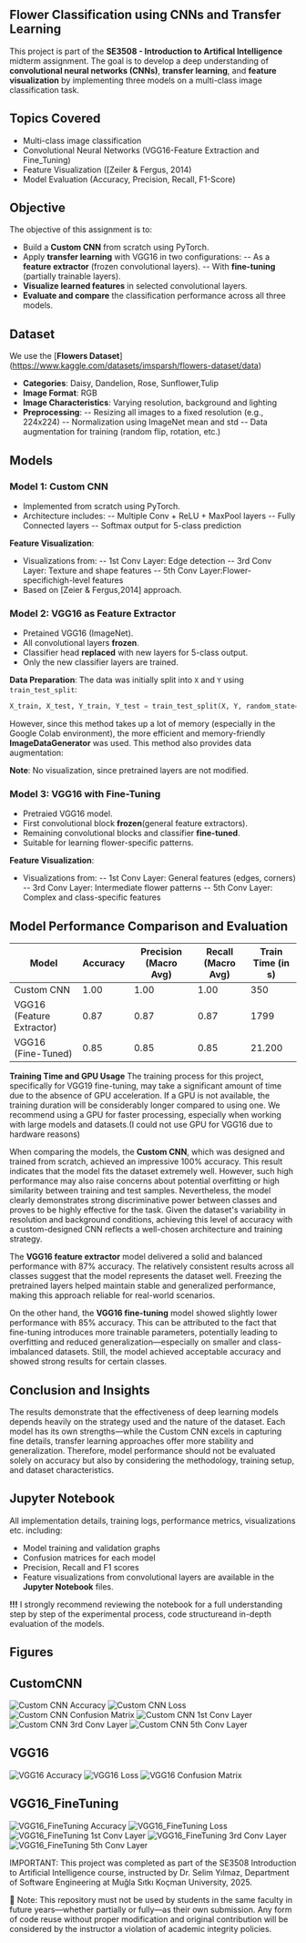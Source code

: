 ## Flower Classification using CNNs and Transfer Learning
This project is part of the **SE3508 - Introduction to Artifical Intelligence** midterm assignment. The goal is to develop a deep understanding of **convolutional neural networks (CNNs)**, **transfer learning**, and **feature visualization**  by implementing three models on a multi-class image classification task.   


## Topics Covered
- Multi-class image classification
- Convolutional Neural Networks (VGG16-Feature Extraction and Fine_Tuning)
- Feature Visualization ([Zeiler & Fergus, 2014)
- Model Evaluation (Accuracy, Precision, Recall, F1-Score)



## Objective 
The objective of this assignment is to:
- Build a **Custom CNN** from scratch using PyTorch.
- Apply **transfer learning** with VGG16 in two configurations:
--  As a **feature extractor** (frozen convolutional layers).
-- With **fine-tuning** (partially trainable layers).
- **Visualize learned features** in selected convolutional layers.
- **Evaluate and compare** the classification performance across all three models.

 

## Dataset 
We use the [**Flowers Dataset**] (https://www.kaggle.com/datasets/imsparsh/flowers-dataset/data)



- **Categories**: Daisy, Dandelion, Rose, Sunflower,Tulip
- **Image Format**: RGB
- **Image Characteristics**: Varying resolution, background and lighting
- **Preprocessing**:
-- Resizing all images to a fixed resolution (e.g., 224x224)
-- Normalization using ImageNet mean and std
-- Data augmentation for training (random flip, rotation, etc.)



## Models

### Model 1: Custom CNN
- Implemented from scratch using PyTorch.
- Architecture includes:
-- Multiple Conv + ReLU + MaxPool layers
-- Fully Connected layers
-- Softmax output for 5-class prediction



**Feature Visualization**:
- Visualizations from:
-- 1st Conv Layer: Edge detection
-- 3rd Conv Layer: Texture and shape features
-- 5th Conv Layer:Flower-specifichigh-level features
- Based on [Zeier & Fergus,2014] approach.



### Model 2: VGG16 as Feature Extractor
- Pretained VGG16 (ImageNet).
- All convolutional layers **frozen**.
- Classifier head **replaced** with new layers for 5-class output.
- Only the new  classifier layers are trained.

**Data Preparation**:
The data was initially split into `X` and `Y` using `train_test_split`:

```python
X_train, X_test, Y_train, Y_test = train_test_split(X, Y, random_state=0)
```

However, since this method takes up a lot of memory (especially in the Google Colab environment), the more efficient and memory-friendly **ImageDataGenerator** was used. This method also provides data augmentation:


**Note**: No visualization, since pretrained layers are not modified.





### Model 3: VGG16 with Fine-Tuning
- Pretraied VGG16 model.
- First convolutional block **frozen**(general feature extractors).
- Remaining convolutional blocks and classifier **fine-tuned**.
- Suitable for learning flower-specific patterns.



**Feature Visualization**:
- Visualizations from:
-- 1st Conv Layer: General features (edges, corners)
-- 3rd Conv Layer: Intermediate flower patterns
-- 5th Conv Layer: Complex and class-specific features



## Model Performance Comparison and Evaluation
| Model                   | Accuracy | Precision (Macro Avg) | Recall (Macro Avg) | Train Time (in s) |
|-------------------------|----------|------------------------|---------------------|--------------------|
| Custom CNN              | 1.00     | 1.00                   | 1.00                | 350                 |
| VGG16 (Feature Extractor) | 0.87     | 0.87                   | 0.87                | 1799                  |
| VGG16 (Fine-Tuned)      | 0.85     | 0.85                   | 0.85                | 21.200                  |

**Training Time and GPU Usage**
The training process for this project, specifically for VGG19 fine-tuning, may take a significant amount of time due to the absence of GPU acceleration. If a GPU is not available, the training duration will be considerably longer compared to using one. We recommend using a GPU for faster processing, especially when working with large models and datasets.(I could not use GPU for VGG16 due to hardware reasons)

When comparing the models, the **Custom CNN**, which was designed and trained from scratch, achieved an impressive 100% accuracy. This result indicates that the model fits the dataset extremely well. However, such high performance may also raise concerns about potential overfitting or high similarity between training and test samples. Nevertheless, the model clearly demonstrates strong discriminative power between classes and proves to be highly effective for the task. Given the dataset's variability in resolution and background conditions, achieving this level of accuracy with a custom-designed CNN reflects a well-chosen architecture and training strategy.

The **VGG16 feature extractor** model delivered a solid and balanced performance with 87% accuracy. The relatively consistent results across all classes suggest that the model represents the dataset well. Freezing the pretrained layers helped maintain stable and generalized performance, making this approach reliable for real-world scenarios.

On the other hand, the **VGG16 fine-tuning**  model showed slightly lower performance with 85% accuracy. This can be attributed to the fact that fine-tuning introduces more trainable parameters, potentially leading to overfitting and reduced generalization—especially on smaller and class-imbalanced datasets. Still, the model achieved acceptable accuracy and showed strong results for certain classes.

## Conclusion and Insights
The results demonstrate that the effectiveness of deep learning models depends heavily on the strategy used and the nature of the dataset. Each model has its own strengths—while the Custom CNN excels in capturing fine details, transfer learning approaches offer more stability and generalization. Therefore, model performance should not be evaluated solely on accuracy but also by considering the methodology, training setup, and dataset characteristics.
## 



## Jupyter Notebook 
All implementation details, training logs, performance metrics, visualizations etc. including:
- Model training and validation graphs
- Confusion matrices for each model
- Precision, Recall and F1 scores
- Feature visualizations from convolutional layers
are available in the **Jupyter Notebook** files.

**!!!** I strongly recommend reviewing the notebook for a full understanding step by step of the experimental process, code structureand in-depth evaluation of the models.



## Figures
## CustomCNN




![Custom CNN Accuracy](figures/CNN/accuracy.png)
![Custom CNN Loss](figures/CNN/loss.png)
![Custom CNN Confusion Matrix](figures/CNN/confusion_matrix.png)
![Custom CNN 1st Conv Layer](figures/CNN/conv1.png)
![Custom CNN 3rd Conv Layer](figures/CNN/conv3.png)
![Custom CNN 5th Conv Layer](figures/CNN/conv5.png)


## VGG16 



![VGG16 Accuracy](figures/VGG16/accuracy.png)
![VGG16 Loss](figures/VGG16/loss.png)
![VGG16 Confusion Matrix](figures/VGG16/confusion_matrix.png)


## VGG16_FineTuning



![VGG16_FineTuning Accuracy](figures/VGG16_FineTuning/accuracy.png)
![VGG16_FineTuning Loss](figures/VGG16_FineTuning/loss.png)
![VGG16_FineTuning 1st Conv Layer](figures/VGG16_FineTuning/conv1.png)
![VGG16_FineTuning 3rd Conv Layer](figures/VGG16_FineTuning/conv3.png)
![VGG16_FineTuning 5th Conv Layer](figures/VGG16_FineTuning/conv5.png)


IMPORTANT:
This project was completed as part of the SE3508 Introduction to Artificial Intelligence course, instructed by Dr. Selim Yılmaz, Department of Software Engineering at Muğla Sıtkı Koçman University, 2025.

🚫 Note: This repository must not be used by students in the same faculty in future years—whether partially or fully—as their own submission. Any form of code reuse without proper modification and original contribution will be considered by the instructor a violation of academic integrity policies.

